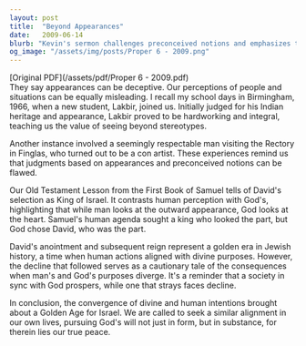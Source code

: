 ```yaml
---
layout: post
title:  "Beyond Appearances"
date:   2009-06-14
blurb: "Kevin's sermon challenges preconceived notions and emphasizes the importance of looking beyond outward appearances to see the true character of individuals. Drawing from the story of David's anointment in the Old Testament, he illustrates how God's perception differs from man's, focusing on the heart rather than external qualities. The sermon encourages us to align our purposes with God's, seeking substance over form for lasting peace and prosperity."
og_image: "/assets/img/posts/Proper 6 - 2009.png"
---
```

[Original PDF](/assets/pdf/Proper 6 - 2009.pdf)    
They say appearances can be deceptive. Our perceptions of people and situations can be equally misleading. I recall my school days in Birmingham, 1966, when a new student, Lakbir, joined us. Initially judged for his Indian heritage and appearance, Lakbir proved to be hardworking and integral, teaching us the value of seeing beyond stereotypes.

Another instance involved a seemingly respectable man visiting the Rectory in Finglas, who turned out to be a con artist. These experiences remind us that judgments based on appearances and preconceived notions can be flawed.

Our Old Testament Lesson from the First Book of Samuel tells of David's selection as King of Israel. It contrasts human perception with God's, highlighting that while man looks at the outward appearance, God looks at the heart. Samuel's human agenda sought a king who looked the part, but God chose David, who was the part.

David's anointment and subsequent reign represent a golden era in Jewish history, a time when human actions aligned with divine purposes. However, the decline that followed serves as a cautionary tale of the consequences when man's and God's purposes diverge. It's a reminder that a society in sync with God prospers, while one that strays faces decline.

In conclusion, the convergence of divine and human intentions brought about a Golden Age for Israel. We are called to seek a similar alignment in our own lives, pursuing God's will not just in form, but in substance, for therein lies our true peace.
